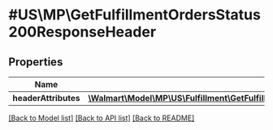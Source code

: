 # #US\MP\GetFulfillmentOrdersStatus200ResponseHeader

## Properties

Name | Type | Description | Notes
------------ | ------------- | ------------- | -------------
**headerAttributes** | [**\Walmart\Model\MP\US\Fulfillment\GetFulfillmentOrdersStatus200ResponseHeaderHeaderAttributes**](GetFulfillmentOrdersStatus200ResponseHeaderHeaderAttributes.md) |  | [optional]


[[Back to Model list]](../) [[Back to API list]](../../Api/US/MP) [[Back to README]](../../README.md)
